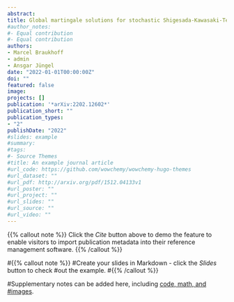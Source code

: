 ```yaml
---
abstract:
title: Global martingale solutions for stochastic Shigesada-Kawasaki-Teramoto population models
#author_notes:
#- Equal contribution
#- Equal contribution
authors:
- Marcel Braukhoff
- admin
- Ansgar Jüngel
date: "2022-01-01T00:00:00Z"
doi: ""
featured: false
image:
projects: []
publication: '*arXiv:2202.12602*'
publication_short: ""
publication_types:
- "2"
publishDate: "2022"
#slides: example
#summary: 
#tags:
#- Source Themes
#title: An example journal article
#url_code: https://github.com/wowchemy/wowchemy-hugo-themes
#url_dataset: ""
#url_pdf: http://arxiv.org/pdf/1512.04133v1
#url_poster: ""
#url_project: ""
#url_slides: ""
#url_source: ""
#url_video: ""
---
```


{{% callout note %}}
Click the *Cite* button above to demo the feature to enable visitors to import publication metadata into their reference management software.
{{% /callout %}}

#{{% callout note %}}
#Create your slides in Markdown - click the *Slides* button to check #out the example.
#{{% /callout %}}

#Supplementary notes can be added here, including [code, math, and #images](https://wowchemy.com/docs/writing-markdown-latex/).
